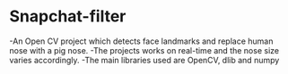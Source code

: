 # Snapchat-filter
-An Open CV project which detects face landmarks and replace human nose with a pig nose. 
-The projects works on real-time and the nose size varies accordingly. 
-The main libraries used are OpenCV, dlib and numpy


